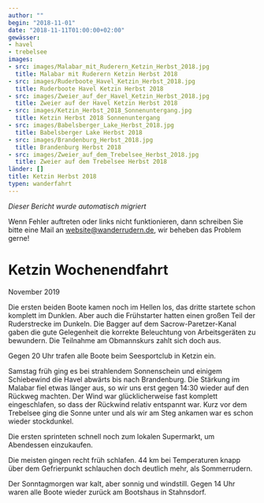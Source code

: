 ```yaml
---
author: ""
begin: "2018-11-01"
date: "2018-11-11T01:00:00+02:00"
gewässer:
- havel
- trebelsee
images:
- src: images/Malabar_mit_Ruderern_Ketzin_Herbst_2018.jpg
  title: Malabar mit Ruderern Ketzin Herbst 2018
- src: images/Ruderboote_Havel_Ketzin_Herbst_2018.jpg
  title: Ruderboote Havel Ketzin Herbst 2018
- src: images/Zweier_auf_der_Havel_Ketzin_Herbst_2018.jpg
  title: Zweier auf der Havel Ketzin Herbst 2018
- src: images/Ketzin_Herbst_2018_Sonnenuntergang.jpg
  title: Ketzin Herbst 2018 Sonnenuntergang
- src: images/Babelsberger_Lake_Herbst_2018.jpg
  title: Babelsberger Lake Herbst 2018
- src: images/Brandenburg_Herbst_2018.jpg
  title: Brandenburg Herbst 2018
- src: images/Zweier_auf_dem_Trebelsee_Herbst_2018.jpg
  title: Zweier auf dem Trebelsee Herbst 2018
länder: []
title: Ketzin Herbst 2018
typen: wanderfahrt
---
```



*Dieser Bericht wurde automatisch migriert*

Wenn Fehler auftreten oder links nicht funktionieren, dann schreiben Sie bitte eine Mail an website@wanderrudern.de, wir beheben das Problem gerne!



# Ketzin Wochenendfahrt


November 2019

Die ersten beiden Boote kamen noch im Hellen los, das dritte startete schon komplett im Dunklen. Aber auch die Frühstarter hatten einen großen Teil der Ruderstrecke im Dunkeln. Die Bagger auf dem Sacrow-Paretzer-Kanal gaben die gute Gelegenheit die korrekte Beleuchtung von Arbeitsgeräten zu bewundern. Die Teilnahme am Obmannskurs zahlt sich doch aus.

Gegen 20 Uhr trafen alle Boote beim Seesportclub in Ketzin ein.

Samstag früh ging es bei strahlendem Sonnenschein und einigem Schiebewind die Havel abwärts bis nach Brandenburg. Die Stärkung im Malabar fiel etwas länger aus, so wir uns erst gegen 14:30 wieder auf den Rückweg machten. Der Wind war glücklicherweise fast komplett eingeschlafen, so dass der Rückwind relativ entspannt war. Kurz vor dem Trebelsee ging die Sonne unter und als wir am Steg ankamen war es schon wieder stockdunkel.

Die ersten sprinteten schnell noch zum lokalen Supermarkt, um Abendessen einzukaufen.

Die meisten gingen recht früh schlafen. 44 km bei Temperaturen knapp über dem Gefrierpunkt schlauchen doch deutlich mehr, als Sommerrudern.

Der Sonntagmorgen war kalt, aber sonnig und windstill. Gegen 14 Uhr waren alle Boote wieder zurück am Bootshaus in Stahnsdorf.
